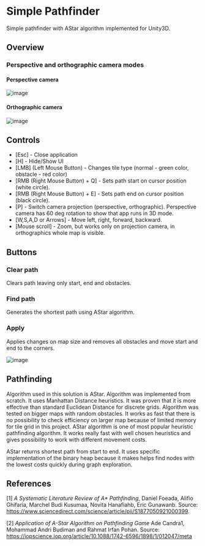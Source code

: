 # Simple Pathfinder
Simple pathfinder with AStar algorithm implemented for Unity3D.

## Overview
### Perspective and orthographic camera modes

#### Perspective camera
![image](https://github.com/OnistDerFalke/simple_pathfinder/assets/75864407/eb932439-289b-4029-b8f4-4c8fe1f9565e)

#### Orthographic camera
![image](https://github.com/OnistDerFalke/simple_pathfinder/assets/75864407/d47303a4-4327-4650-bfb5-55a741154ade)

## Controls
* [Esc] - Close application
* [H] - Hide/Show UI
* [LMB] (Left Mouse Button) - Changes tile type (normal - green color, obstacle - red color)
* [RMB (Right Mouse Button) + Q] - Sets path start on cursor position (white circle).
* [RMB (Right Mouse Button) + E] - Sets path end on cursor position (black circle).
* [P] - Switch camera projection (perspective, orthographic). Perspective camera has 60 deg rotation to show that app runs in 3D mode.
* [W,S,A,D or Arrows] - Move left, right, forward, backward.
* [Mouse scroll] - Zoom, but works only on projection camera, in orthographics whole map is visible.

## Buttons
### Clear path
Clears path leaving only start, end and obstacles.
### Find path
Generates the shortest path using AStar algorithm.
### Apply
Applies changes on map size and removes all obstacles and move start and end to the corners.

![image](https://github.com/OnistDerFalke/simple_pathfinder/assets/75864407/6d1ec527-32c1-496d-9c9f-9f8b36820156)


## Pathfinding

Algorithm used in this solution is AStar. Algorithm was implemented from scratch. It uses Manhattan Distance heuristics. It was proven that it is more effective than standard Euclidean Distance for discrete grids. Algorithm was tested on bigger maps with random obstacles. It works as fast that there is no possibility to check efficiency on larger map because of limited memory for tile grid in this project. AStar algorithm is one of most popular heuristic pathfinding algorithm. It works really fast with well chosen heuristics and gives possibility to work with different movement costs.

AStar returns shortest path from start to end. It uses specific implementation of the binary heap because it makes helps find nodes with the lowest costs quickly during graph exploration. 

## References
[1] *A Systematic Literature Review of A\* Pathfinding*, Daniel Foeada, Alifio Ghifaria, Marchel Budi Kusumaa, Novita Hanafiahb, Eric
Gunawanb. Source: https://www.sciencedirect.com/science/article/pii/S1877050921000399.

[2] *Application of A-Star Algorithm on Pathfinding Game* Ade Candra1, Mohammad Andri Budiman and Rahmat Irfan Pohan. Source: https://iopscience.iop.org/article/10.1088/1742-6596/1898/1/012047/meta
